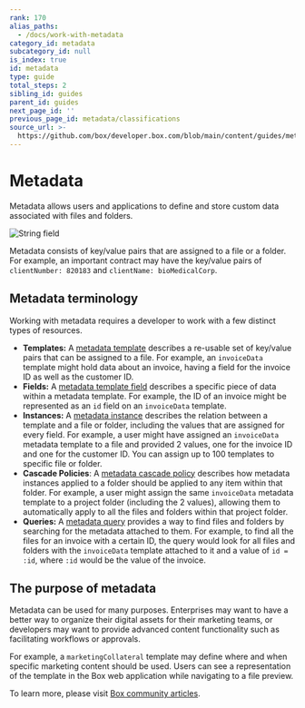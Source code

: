 ```yaml
---
rank: 170
alias_paths:
  - /docs/work-with-metadata
category_id: metadata
subcategory_id: null
is_index: true
id: metadata
type: guide
total_steps: 2
sibling_id: guides
parent_id: guides
next_page_id: ''
previous_page_id: metadata/classifications
source_url: >-
  https://github.com/box/developer.box.com/blob/main/content/guides/metadata/0-index.md
---
```

# Metadata

Metadata allows users and applications to define and store custom data
associated with files and folders.

<ImageFrame border center>

![String field](./metadata-example.png)

</ImageFrame>

Metadata consists of key/value pairs that are assigned to a file or a folder.
For example, an important contract may have the key/value pairs of
`clientNumber: 820183` and `clientName: bioMedicalCorp`.

## Metadata terminology

Working with metadata requires a developer to work with a few
distinct types of resources.

* **Templates:**  A [metadata template][template] describes a re-usable set of key/value pairs that can be assigned to a file. For example, an `invoiceData` template might hold data about an invoice, having a field for the invoice ID as well as the customer ID.
* **Fields:**  A [metadata template field][field] describes a specific piece of data within a metadata template. For example, the ID of an invoice might be represented as an `id` field on an `invoiceData` template.
* **Instances:** A [metadata instance][instance] describes the relation between a template and a file or folder, including the values that are assigned for every field. For example, a user might have assigned an `invoiceData` metadata template to a file and provided 2 values, one for the invoice ID and one for the customer ID. You can assign up to 100 templates to specific file or folder.
* **Cascade Policies**: A [metadata cascade policy][cascade] describes how metadata instances applied to a folder should be applied to any item within that folder. For example, a user might assign the same `invoiceData` metadata template to a project folder (including the 2 values), allowing them to automatically apply to all the files and folders within that project folder.
* **Queries:** A [metadata query][query] provides a way to find files and folders by searching for the metadata attached to them. For example, to find all the files for an invoice with a certain ID, the query would look for all files and folders with the `invoiceData` template attached to it and a value of `id = :id`, where `:id` would be the value of the invoice.

## The purpose of metadata

Metadata can be used for many purposes. Enterprises may want to have a better
way to organize their digital assets for their marketing teams, or developers
may want to provide advanced content functionality such as facilitating
workflows or approvals.

For example, a `marketingCollateral` template may define where and when specific
marketing content should be used. Users can see a representation of the
template in the Box web application while navigating to a file preview.

To learn more, please visit [Box community articles][community].

<!-- i18n-enable localize-links -->

[community]: https://support.box.com/hc/en-us/articles/360044196173-Using-Metadata
<!-- i18n-disable localize-links -->

[template]: g://metadata/templates
[instance]: g://metadata/instances
[cascade]: g://metadata/cascades
[field]: g://metadata/fields
[query]: g://metadata/queries